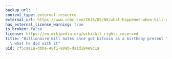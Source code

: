 ```yaml
---
backup_url: ''
content_type: external-resource
external_url: https://www.cnbc.com/2018/05/08/what-happened-when-bill-gates-got-bitcoin-as-a-birthday-present.html
has_external_license_warning: true
is_broken: false
license: https://en.wikipedia.org/wiki/All_rights_reserved
title: "Billionaire Bill Gates once got bitcoin as a birthday present \u2014 here's\
  \ what he did with it"
uid: cf5caa1a-dbba-48f1-889b-da1d184e9c1a
---
```


